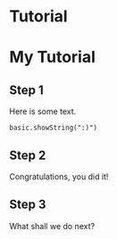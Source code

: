 # Tutorial
# My Tutorial

## Step 1

Here is some text.

```blocks
basic.showString(":)")
```
## Step 2

Congratulations, you did it!

## Step 3

What shall we do next?
